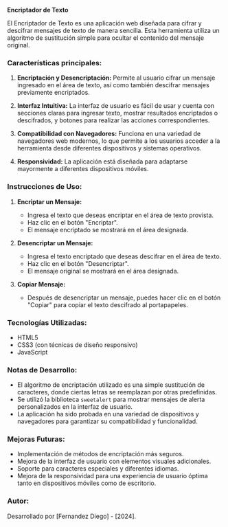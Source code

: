 **Encriptador de Texto**

El Encriptador de Texto es una aplicación web diseñada para cifrar y descifrar mensajes de texto de manera sencilla. Esta herramienta utiliza un algoritmo de sustitución simple para ocultar el contenido del mensaje original.

### Características principales:

1. **Encriptación y Desencriptación:** Permite al usuario cifrar un mensaje ingresado en el área de texto, así como también descifrar mensajes previamente encriptados.

2. **Interfaz Intuitiva:** La interfaz de usuario es fácil de usar y cuenta con secciones claras para ingresar texto, mostrar resultados encriptados o descifrados, y botones para realizar las acciones correspondientes.

3. **Compatibilidad con Navegadores:** Funciona en una variedad de navegadores web modernos, lo que permite a los usuarios acceder a la herramienta desde diferentes dispositivos y sistemas operativos.

4. **Responsividad:** La aplicación está diseñada para adaptarse mayormente a diferentes dispositivos móviles.

### Instrucciones de Uso:

1. **Encriptar un Mensaje:** 
   - Ingresa el texto que deseas encriptar en el área de texto provista.
   - Haz clic en el botón "Encriptar".
   - El mensaje encriptado se mostrará en el área designada.

2. **Desencriptar un Mensaje:**
   - Ingresa el texto encriptado que deseas descifrar en el área de texto.
   - Haz clic en el botón "Desencriptar".
   - El mensaje original se mostrará en el área designada.

3. **Copiar Mensaje:** 
   - Después de desencriptar un mensaje, puedes hacer clic en el botón "Copiar" para copiar el texto descifrado al portapapeles.

### Tecnologías Utilizadas:

- HTML5
- CSS3 (con técnicas de diseño responsivo)
- JavaScript

### Notas de Desarrollo:

- El algoritmo de encriptación utilizado es una simple sustitución de caracteres, donde ciertas letras se reemplazan por otras predefinidas.
- Se utilizó la biblioteca `sweetalert` para mostrar mensajes de alerta personalizados en la interfaz de usuario.
- La aplicación ha sido probada en una variedad de dispositivos y navegadores para garantizar su compatibilidad y funcionalidad.

### Mejoras Futuras:


- Implementación de métodos de encriptación más seguros.
- Mejora de la interfaz de usuario con elementos visuales adicionales.
- Soporte para caracteres especiales y diferentes idiomas.
- Mejora de la responsividad para una experiencia de usuario óptima tanto en dispositivos móviles como de escritorio.

### Autor:

Desarrollado por [Fernandez Diego] - [2024].

